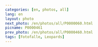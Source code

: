 ```yaml
---
categories: [en, photos, all]
lang: en
layout: photo
next_photo: /en/photos/all/P0000060.html
picname: P0000461
prev_photo: /en/photos/all/P0000460.html
tags: [Fotofalle, Leopards]
---
```

